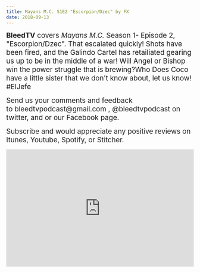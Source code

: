 ```yaml
---
title: Mayans M.C. S1E2 "Escorpion/Dzec" by FX
date: 2018-09-13
---
```


<p><span style="font-size:14pt;"><strong>BleedTV</strong> covers <em>Mayans M.C.</em> Season 1- Episode 2, "Escorpion/Dzec". That escalated quickly! Shots have been fired, and the Galindo Cartel has retailiated gearing us up to be in the middle of a war! Will Angel or Bishop win the power struggle that is brewing?Who Does Coco have a little sister that we don't know about, let us know! #ElJefe</span></p>
<p><span style="font-size:14pt;">Send us your comments and feedback to bleedtvpodcast@gmail.com , @bleedtvpodcast on twitter, and or our Facebook page. </span></p>
<p><span style="font-size:14pt;">Subscribe and would appreciate any positive reviews on Itunes, Youtube, Spotify, or Stitcher.</span></p>

<iframe src="https://www.podbean.com/media/player/55zk9-99af95?from=site&vjs=1&skin=1&fonts=Helvetica&auto=0&download=1" height="315" width="100%" frameborder="0" scrolling="no" data-name="pb-iframe-player"></iframe>
